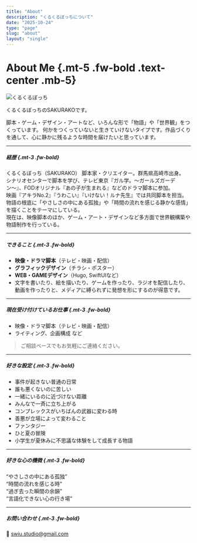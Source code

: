 ```yaml
---
title: "About"
description: "くるくるぼっちについて"
date: "2025-10-24"
type: "page"
slug: "about"
layout: "single"
---
```


# About Me {.mt-5 .fw-bold .text-center .mb-5}


<div class="row align-items-center g-4 my-4">
  <div class="col-12 col-md-4 text-center">
    <img
      src="/img/profile_iroha.png"
      class="img-fluid rounded-circle shadow-sm"
      alt="くるくるぼっち"
      style="max-width: 200px;"
    />
  </div>

  <div class="col-12 col-md-8">
    <p class="lead fw-semibold mb-2">くるくるぼっちのSAKURAKOです。</p>
    <p class="lh-lg about-intro mb-0">
      脚本・ゲーム・デザイン・アートなど、いろんな形で「物語」や「世界観」をつくっています。
      何かをつくっていないと生きていけないタイプです。作品づくりを通して、心に静かに残るような時間を届けたいと思っています。
    </p>
  </div>
</div>

<!-- こんにちは、くるくるぼっちです。名前はSAKURAKOです。  
脚本・ゲーム・デザイン・アートなど、いろんな形で「物語」や「世界観」をつくっています。  
何かをつくっていないと生きていけないタイプです。  
作品づくりを通して、心に静かに残るような時間を届けたいと思っています。 -->

---

##### 経歴 {.mt-3 .fw-bold}

くるくるぼっち（SAKURAKO） 脚本家・クリエイター。群馬県高崎市出身。  
シナリオセンターで脚本を学び、テレビ東京『ガル学。〜ガールズガーデン〜』、FODオリジナル『あの子が生まれる』などのドラマ脚本に参加。  
映画『アキラNo.2』『うわこい』『いけない！ルナ先生』では共同脚本を担当。  
物語の根底に「やさしさの中にある孤独」や「時間の流れを感じる静かな感情」を描くことをテーマにしている。  
現在は、映像脚本のほか、ゲーム・アート・デザインなど多方面で世界観構築や物語制作を行っている。

---

##### できること {.mt-3 .fw-bold}

- **映像・ドラマ脚本**（テレビ・映画・配信）  
- **グラフィックデザイン**（チラシ・ポスター）  
- **WEB・GAMEデザイン**（Hugo, SwiftUIなど）  
- 文字を書いたり、絵を描いたり、ゲームを作ったり、ラジオを配信したり、動画を作ったりと、メディアに縛られずに発想を形にするのが得意です。

---

##### 現在受け付けているお仕事 {.mt-3 .fw-bold}

- 映像・ドラマ脚本（テレビ・映画・配信）  
- ライティング、企画構成 など  

> ご相談ベースでもお気軽にご連絡ください。

---

##### 好きな設定 {.mt-3 .fw-bold}

- 事件が起きない普通の日常
- 誰も悪くないのに苦しい
- 一緒にいるのに近づけない距離
- みんなで一斉に立ち上がる
- コンプレックスがいちばんの武器に変わる時
- 善悪が立場によって変わること
- ファンタジー
- ひと夏の冒険
- 小学生が夏休みに不思議な体験をして成長する物語

---

##### 好きな心の機微 {.mt-3 .fw-bold}

“やさしさの中にある孤独”  
“時間の流れを感じる時”  
“過ぎ去った瞬間の余韻”  
“言語化できない心の行き場”

---

##### お問い合わせ {.mt-3 .fw-bold}

📧 [swiu.studio@gmail.com](mailto:swiu.studio@gmail.com)